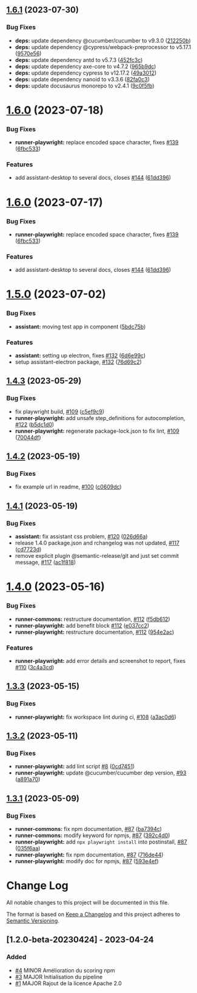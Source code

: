 ## [1.6.1](https://github.com/e2e-test-quest/uuv/compare/runner-playwright-v1.6.0...runner-playwright-v1.6.1) (2023-07-30)


### Bug Fixes

* **deps:** update dependency @cucumber/cucumber to v9.3.0 ([212250b](https://github.com/e2e-test-quest/uuv/commit/212250be47e040e34de18af33986a1f26f7b00a2))
* **deps:** update dependency @cypress/webpack-preprocessor to v5.17.1 ([9570e56](https://github.com/e2e-test-quest/uuv/commit/9570e5689387a2c770994576d779a34ff242ca76))
* **deps:** update dependency antd to v5.7.3 ([452fc3c](https://github.com/e2e-test-quest/uuv/commit/452fc3c3861509e8aba46b3efa248f365bbfb747))
* **deps:** update dependency axe-core to v4.7.2 ([965b9dc](https://github.com/e2e-test-quest/uuv/commit/965b9dcb1445c369c770ed056ab990e3f966197b))
* **deps:** update dependency cypress to v12.17.2 ([49a3012](https://github.com/e2e-test-quest/uuv/commit/49a3012f7ebf0e6ecc879d21ff86147938967607))
* **deps:** update dependency nanoid to v3.3.6 ([82fa0c3](https://github.com/e2e-test-quest/uuv/commit/82fa0c31207a9004a8b365fe0e92fcaac38e1be3))
* **deps:** update docusaurus monorepo to v2.4.1 ([9c0f5fb](https://github.com/e2e-test-quest/uuv/commit/9c0f5fb6a641f54fc97d0940acfebdfb5106a790))

# [1.6.0](https://github.com/e2e-test-quest/uuv/compare/runner-playwright-v1.5.0...runner-playwright-v1.6.0) (2023-07-18)


### Bug Fixes

* **runner-playwright:** replace encoded space character, fixes [#139](https://github.com/e2e-test-quest/uuv/issues/139) ([6fbc533](https://github.com/e2e-test-quest/uuv/commit/6fbc533a19abe7ed2ec6cd720709ce2bc3ee7283))


### Features

* add assistant-desktop to several docs, closes [#144](https://github.com/e2e-test-quest/uuv/issues/144) ([61dd396](https://github.com/e2e-test-quest/uuv/commit/61dd3961fb5b8ca40e72762baf7b326686171788))

# [1.6.0](https://github.com/e2e-test-quest/uuv/compare/runner-playwright-v1.5.0...runner-playwright-v1.6.0) (2023-07-17)


### Bug Fixes

* **runner-playwright:** replace encoded space character, fixes [#139](https://github.com/e2e-test-quest/uuv/issues/139) ([6fbc533](https://github.com/e2e-test-quest/uuv/commit/6fbc533a19abe7ed2ec6cd720709ce2bc3ee7283))


### Features

* add assistant-desktop to several docs, closes [#144](https://github.com/e2e-test-quest/uuv/issues/144) ([61dd396](https://github.com/e2e-test-quest/uuv/commit/61dd3961fb5b8ca40e72762baf7b326686171788))

# [1.5.0](https://github.com/e2e-test-quest/uuv/compare/runner-playwright-v1.4.3...runner-playwright-v1.5.0) (2023-07-02)


### Bug Fixes

* **assistant:** moving test app in component ([5bdc75b](https://github.com/e2e-test-quest/uuv/commit/5bdc75b9ae4aec75f7a944513af0d57a4107cefd))


### Features

* **assistant:** setting up electron, fixes [#132](https://github.com/e2e-test-quest/uuv/issues/132) ([6d6e99c](https://github.com/e2e-test-quest/uuv/commit/6d6e99cbbdb498e1d5f24a0386e52ae38fa1b161))
* setup assistant-electron package, [#132](https://github.com/e2e-test-quest/uuv/issues/132) ([76d69c2](https://github.com/e2e-test-quest/uuv/commit/76d69c2b5d311b40cb42c9511d224d7911133e10))

## [1.4.3](https://github.com/e2e-test-quest/uuv/compare/runner-playwright-v1.4.2...runner-playwright-v1.4.3) (2023-05-29)


### Bug Fixes

* fix playwright build, [#109](https://github.com/e2e-test-quest/uuv/issues/109) ([c5ef9c9](https://github.com/e2e-test-quest/uuv/commit/c5ef9c9185f228e35fcaa41363ebae6409a050c7))
* **runner-playwright:** add unsafe step_definitions for autocompletion, [#122](https://github.com/e2e-test-quest/uuv/issues/122) ([b5dc1d0](https://github.com/e2e-test-quest/uuv/commit/b5dc1d0063e506cc376f35d4f1fe1fc4c1d5ded0))
* **runner-playwright:** regenerate package-lock.json to fix lint, [#109](https://github.com/e2e-test-quest/uuv/issues/109) ([70044df](https://github.com/e2e-test-quest/uuv/commit/70044dfd9efb2c6776a85cadd18966610d2d61f2))

## [1.4.2](https://github.com/e2e-test-quest/uuv/compare/runner-playwright-v1.4.1...runner-playwright-v1.4.2) (2023-05-19)


### Bug Fixes

* fix example url in readme, [#100](https://github.com/e2e-test-quest/uuv/issues/100) ([c0609dc](https://github.com/e2e-test-quest/uuv/commit/c0609dc6eee36e842e3dc74095a338d48b5248cc))

## [1.4.1](https://github.com/e2e-test-quest/uuv/compare/runner-playwright-v1.4.0...runner-playwright-v1.4.1) (2023-05-19)


### Bug Fixes

* **assistant:** fix assistant css problem, [#120](https://github.com/e2e-test-quest/uuv/issues/120) ([026d66a](https://github.com/e2e-test-quest/uuv/commit/026d66ad6ad7e9090282f1734335c5a7b1e417c6))
* release 1.4.0 package.json and rchangelog was not updated, [#117](https://github.com/e2e-test-quest/uuv/issues/117) ([cd7723d](https://github.com/e2e-test-quest/uuv/commit/cd7723d6d790dd5fd928a5d9d41bfd075159378a))
* remove explicit plugin @semantic-release/git and just set commit message, [#117](https://github.com/e2e-test-quest/uuv/issues/117) ([ac1f818](https://github.com/e2e-test-quest/uuv/commit/ac1f8188cccbcb224acb15180cd0bd131aaa6cd1))

# [1.4.0](https://github.com/e2e-test-quest/uuv/compare/runner-playwright-v1.3.3...runner-playwright-v1.4.0) (2023-05-16)

### Bug Fixes

* **runner-commons:** restructure documentation, [#112](https://github.com/e2e-test-quest/uuv/issues/112) ([f5db612](https://github.com/e2e-test-quest/uuv/commit/f5db612da3c31d2e6f4a3f647546167ebcbddaa5))
* **runner-playwright:** add benefit block [#112](https://github.com/e2e-test-quest/uuv/issues/112) ([e037cc2](https://github.com/e2e-test-quest/uuv/commit/e037cc24c14edc45093a1073598b3ea484d5e420))
* **runner-playwright:** restructure documentation, [#112](https://github.com/e2e-test-quest/uuv/issues/112) ([954e2ac](https://github.com/e2e-test-quest/uuv/commit/954e2ac13819f2cb97a13dbcdedb017db9cd4365))

### Features

* **runner-playwright:** add error details and screenshot to report, fixes [#110](https://github.com/e2e-test-quest/uuv/issues/110) ([3c4a3cd](https://github.com/e2e-test-quest/uuv/commit/3c4a3cd192b90242dd07bbdc4bb3ece780ee0c40))

## [1.3.3](https://github.com/e2e-test-quest/uuv/compare/runner-playwright-v1.3.2...runner-playwright-v1.3.3) (2023-05-15)


### Bug Fixes

* **runner-playwright:** fix workspace lint during ci, [#108](https://github.com/e2e-test-quest/uuv/issues/108) ([a3ac0d6](https://github.com/e2e-test-quest/uuv/commit/a3ac0d68d27c34f36237b6f74b94e160b7cde9b8))

## [1.3.2](https://github.com/e2e-test-quest/uuv/compare/runner-playwright-v1.3.1...runner-playwright-v1.3.2) (2023-05-11)


### Bug Fixes

* **runner-playwright:** add lint script [#8](https://github.com/e2e-test-quest/uuv/issues/8) ([0cd7451](https://github.com/e2e-test-quest/uuv/commit/0cd7451a2bb73698e05aefc6c89be01c2ea41c96))
* **runner-playwright:** update @cucumber/cucumber dep version, [#93](https://github.com/e2e-test-quest/uuv/issues/93) ([a891a70](https://github.com/e2e-test-quest/uuv/commit/a891a70daad1cb5d7d34f25097a31d89f92b92c6))

## [1.3.1](https://github.com/e2e-test-quest/uuv/compare/runner-playwright-v1.3.0...runner-playwright-v1.3.1) (2023-05-09)


### Bug Fixes

* **runner-commons:** fix npm documentation, [#87](https://github.com/e2e-test-quest/uuv/issues/87) ([ba7394c](https://github.com/e2e-test-quest/uuv/commit/ba7394cd755e350fd5a5964aed26435e5979e77d))
* **runner-commons:** modify keyword for npmjs, [#87](https://github.com/e2e-test-quest/uuv/issues/87) ([392c4d0](https://github.com/e2e-test-quest/uuv/commit/392c4d0337179dae2c2a96c26dc2cc32e0ad87b3))
* **runner-playwright:** add `npx playwright install` into postinstall, [#87](https://github.com/e2e-test-quest/uuv/issues/87) ([035f6aa](https://github.com/e2e-test-quest/uuv/commit/035f6aabb7d654eb45b789e73d63f118b628f9af))
* **runner-playwright:** fix npm documentation, [#87](https://github.com/e2e-test-quest/uuv/issues/87) ([716de44](https://github.com/e2e-test-quest/uuv/commit/716de44456c50dcc4f52c3ed49f8fe48bf2f15b0))
* **runner-playwright:** modify doc for npmjs, [#87](https://github.com/e2e-test-quest/uuv/issues/87) ([593e4ef](https://github.com/e2e-test-quest/uuv/commit/593e4ef3d14df27b3770f17bac9ba9ba7f326f4a))

# Change Log
All notable changes to this project will be documented in this file.

The format is based on [Keep a Changelog](http://keepachangelog.com/)
and this project adheres to [Semantic Versioning](http://semver.org/).

## [1.2.0-beta-20230424] - 2023-04-24

### Added
- [#4](https://github.com/e2e-test-quest/uuv/issues/4)
  MINOR Amélioration du scoring npm
- [#3](https://github.com/e2e-test-quest/uuv/issues/3)
  MAJOR Initialisation du pipeline
- [#1](https://github.com/e2e-test-quest/uuv/issues/1)
  MAJOR Rajout de la licence Apache 2.0
